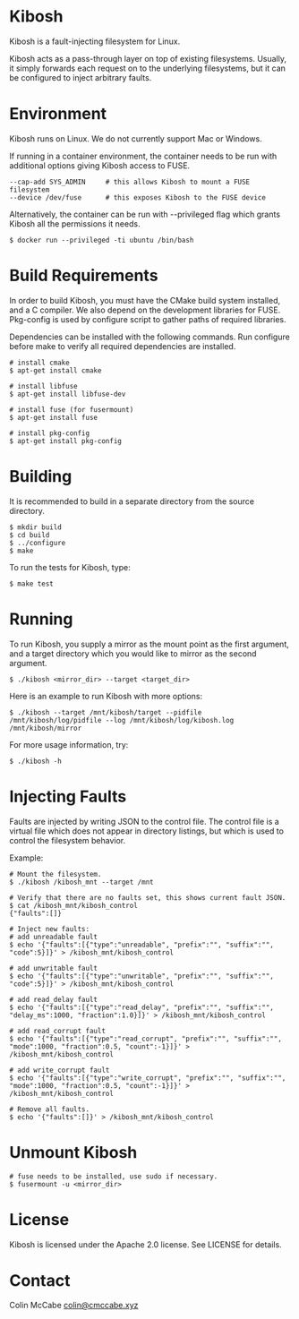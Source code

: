 # Kibosh

Kibosh is a fault-injecting filesystem for Linux.

Kibosh acts as a pass-through layer on top of existing filesystems.  Usually,
it simply forwards each request on to the underlying filesystems, but it can be
configured to inject arbitrary faults.

# Environment

Kibosh runs on Linux.  We do not currently support Mac or Windows.

If running in a container environment, the container needs to be run with 
additional options giving Kibosh access to FUSE.

    --cap-add SYS_ADMIN     # this allows Kibosh to mount a FUSE filesystem
    --device /dev/fuse      # this exposes Kibosh to the FUSE device
    
Alternatively, the container can be run with --privileged flag which grants
Kibosh all the permissions it needs.

    $ docker run --privileged -ti ubuntu /bin/bash

# Build Requirements

In order to build Kibosh, you must have the CMake build system installed, and a
C compiler.  We also depend on the development libraries for FUSE.  Pkg-config is
used by configure script to gather paths of required libraries.

Dependencies can be installed with the following commands.  Run configure before
make to verify all required dependencies are installed.

    # install cmake
    $ apt-get install cmake
    
    # install libfuse
    $ apt-get install libfuse-dev
    
    # install fuse (for fusermount)
    $ apt-get install fuse
    
    # install pkg-config
    $ apt-get install pkg-config

# Building

It is recommended to build in a separate directory from the source directory.

    $ mkdir build
    $ cd build
    $ ../configure
    $ make

To run the tests for Kibosh, type:

    $ make test

# Running

To run Kibosh, you supply a mirror as the mount point as the first argument, 
and a target directory which you would like to mirror as the second argument.

    $ ./kibosh <mirror_dir> --target <target_dir>
    
Here is an example to run Kibosh with more options:

    $ ./kibosh --target /mnt/kibosh/target --pidfile /mnt/kibosh/log/pidfile --log /mnt/kibosh/log/kibosh.log /mnt/kibosh/mirror

For more usage information, try:

    $ ./kibosh -h

# Injecting Faults

Faults are injected by writing JSON to the control file.  The control file is a
virtual file which does not appear in directory listings, but which is used to
control the filesystem behavior.

Example:

    # Mount the filesystem.
    $ ./kibosh /kibosh_mnt --target /mnt

    # Verify that there are no faults set, this shows current fault JSON.
    $ cat /kibosh_mnt/kibosh_control
    {"faults":[]}

    # Inject new faults:
    # add unreadable fault
    $ echo '{"faults":[{"type":"unreadable", "prefix":"", "suffix":"", "code":5}]}' > /kibosh_mnt/kibosh_control
    
    # add unwritable fault
    $ echo '{"faults":[{"type":"unwritable", "prefix":"", "suffix":"", "code":5}]}' > /kibosh_mnt/kibosh_control
    
    # add read_delay fault
    $ echo '{"faults":[{"type":"read_delay", "prefix":"", "suffix":"", "delay_ms":1000, "fraction":1.0}]}' > /kibosh_mnt/kibosh_control
    
    # add read_corrupt fault
    $ echo '{"faults":[{"type":"read_corrupt", "prefix":"", "suffix":"", "mode":1000, "fraction":0.5, "count":-1}]}' > /kibosh_mnt/kibosh_control
    
    # add write_corrupt fault
    $ echo '{"faults":[{"type":"write_corrupt", "prefix":"", "suffix":"", "mode":1000, "fraction":0.5, "count":-1}]}' > /kibosh_mnt/kibosh_control
    
    # Remove all faults.
    $ echo '{"faults":[]}' > /kibosh_mnt/kibosh_control

# Unmount Kibosh

    # fuse needs to be installed, use sudo if necessary.
    $ fusermount -u <mirror_dir>

# License

Kibosh is licensed under the Apache 2.0 license.  See LICENSE for details.

# Contact

Colin McCabe <colin@cmccabe.xyz>
